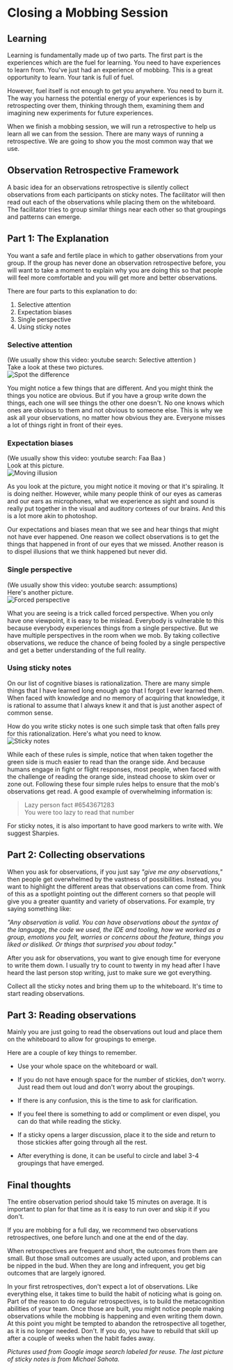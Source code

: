 # Closing a Mobbing Session

## Learning

Learning is fundamentally made up of two parts. The first part is the
experiences which are the fuel for learning. You need to have experiences to
learn from. You've just had an experience of mobbing. This is a great
opportunity to learn. Your tank is full of fuel.

However, fuel itself is not enough to get you anywhere. You need to burn
it. The way you harness the potential energy of your experiences is by
retrospecting over them, thinking through them, examining them and imagining new
experiments for future experiences.

When we finish a mobbing session, we will run a retrospective to help us learn all we can from the session. There are many ways of running a retrospective. We are going to show you the most common way that we use.  

## Observation Retrospective Framework

A basic idea for an observations retrospective is silently collect observations from each participants on sticky notes. The facilitator will then read out each of the observations while placing them on the whiteboard. The facilitator tries to group similar things near each other so that groupings and patterns can emerge.

## Part 1: The Explanation

You want a safe and fertile place in which to gather observations from your group. If the group has never done an observation retrospective before, you will want to take a moment to explain why you are doing this so that people will feel more comfortable and you will get more and better observations.

There are four parts to this explanation to do:

1. Selective attention
2. Expectation biases
3. Single perspective
4. Using sticky notes

### Selective attention

(We usually show this video: youtube search: Selective attention )  
Take a look at these two pictures.   
![Spot the difference](images/Spot_the_difference.png)

You might notice a few things that are different. And you might think the things you notice are obvious. But if you have a group write down the things, each one will see things the other one doesn't. No one knows which ones are obvious to them and not obvious to someone else. This is why we ask all your observations, no matter how obvious they are. Everyone misses a lot of things right in front of their eyes.

### Expectation biases

(We usually show this video: youtube search: Faa Baa )  
Look at this picture.   
![Moving illusion](images/Moving_illusion.png)

As you look at the picture, you might notice it moving or that it's spiraling.
It is doing neither. However, while many people think of our eyes as cameras and our ears as microphones, what we experience as sight and sound is really put together in the visual and auditory cortexes of our brains. And this is a lot more akin to photoshop.

Our expectations and biases mean that we see and hear things that might not have ever happened. One reason we collect observations is to get the things that happened in front of our eyes that we missed. Another reason is to dispel illusions that we think happened but never did.

### Single perspective

(We usually show this video: youtube search: assumptions)  
Here's another picture.  
![Forced perspective](images/forced_perspective.jpg)

What you are seeing is a trick called forced perspective. When you only have one viewpoint, it is easy to be mislead. Everybody is vulnerable to this because everybody experiences things from a single perspective. But we have multiple perspectives in the room when we mob. By taking collective observations, we reduce the chance of being fooled by a single perspective and get a better understanding of the full reality.

### Using sticky notes

On our list of cognitive biases is rationalization. There are many simple things that I have learned long enough ago that I forgot I ever learned them. When faced with knowledge and no memory of acquiring that knowledge, it is rational to assume that I always knew it and that is just another aspect of common sense.

How do you write sticky notes is one such simple task that often falls prey for this rationalization. Here's what you need to know.   
![Sticky notes](images/4_rules_of_sticky_notes.png)

While each of these rules is simple, notice that when taken together the green
side is much easier to read than the orange side. And because humans engage in
fight or flight responses, most people, when faced with the challenge of reading
the orange side, instead choose to skim over or zone out. Following these four
simple rules helps to ensure that the mob's observations get read. A good
example of overwhelming information is:

> Lazy person fact #6543671283  
You were too lazy to read that number

For sticky notes, it is also important to have good markers to write with. We suggest Sharpies.

## Part 2: Collecting observations

When you ask for observations, if you just say *"give me any observations,"*
then people get overwhelmed by the vastness of possibilities. Instead, you want
to highlight the different areas that observations can come from. Think of this
as a spotlight pointing out the different corners so that people will give you a
greater quantity and variety of observations. For example, try saying something
like:

*"Any observation is valid. You can have observations about the syntax of the
language, the code we used, the IDE and tooling, how we worked as a group,
emotions you felt, worries or concerns about the feature, things you liked or
disliked. Or things that surprised you about today."*

After you ask for observations, you want to give enough time for everyone to write them down. I usually try to count to twenty in my head after I have heard the last person stop writing, just to make sure we got everything.

Collect all the sticky notes and bring them up to the whiteboard. It's time to start reading observations.

## Part 3: Reading observations

Mainly you are just going to read the observations out loud and place them on the whiteboard to allow for groupings to emerge.

Here are a couple of key things to remember.

  * Use your whole space on the whiteboard or wall.  

  * If you do not have enough space for the number of stickies, don't worry. Just read them out loud and don't worry about the groupings.  

  * If there is any confusion, this is the time to ask for clarification.  

  * If you feel there is something to add or compliment or even dispel, you can do that while reading the sticky.  

  * If a sticky opens a larger discussion, place it to the side and return to those stickies after going through all the rest.  

  * After everything is done, it can be useful to circle and label 3-4 groupings that have emerged.  

## Final thoughts

The entire observation period should take 15 minutes on average. It is important to plan for that time as it is easy to run over and skip it if you don't.

If you are mobbing for a full day, we recommend two observations retrospectives, one before lunch and one at the end of the day.

When retrospectives are frequent and short, the outcomes from them are small.
But those small outcomes are usually acted upon, and problems can be nipped in
the bud. When they are long and infrequent, you get big outcomes that are
largely ignored.

In your first retrospectives, don't expect a lot of observations. Like everything else, it takes time to build the habit of noticing what is going on. Part of the reason to do regular retrospectives, is to build the metacognition abilities of your team. Once those are built, you might notice people making observations while the mobbing is happening and even writing them down. At this point you might be tempted to abandon the retrospective all together, as it is no longer needed. Don't. If you do, you have to rebuild that skill up after a couple of weeks when the habit fades away.

*Pictures used from Google image search labeled for reuse. The last picture of sticky notes is from Michael Sahota.*
